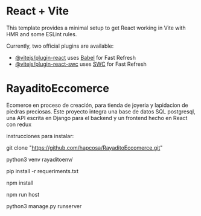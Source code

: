 # React + Vite

This template provides a minimal setup to get React working in Vite with HMR and some ESLint rules.

Currently, two official plugins are available:

- [@vitejs/plugin-react](https://github.com/vitejs/vite-plugin-react/blob/main/packages/plugin-react/README.md) uses [Babel](https://babeljs.io/) for Fast Refresh
- [@vitejs/plugin-react-swc](https://github.com/vitejs/vite-plugin-react-swc) uses [SWC](https://swc.rs/) for Fast Refresh
# RayaditoEccomerce
Ecomerce en proceso de creación, para tienda de joyeria y lapidacion de piedras preciosas. Este proyecto integra una base de datos SQL postgresql, una API escrita en Django para el backend y un frontend hecho en React con redux

instrucciones para instalar:
 
  git clone "https://github.com/hapcosa/RayaditoEccomerce.git"
  
  python3 venv rayaditoenv/
  
  pip install -r requeriments.txt
  
  npm install
  
  npm run host
  
  python3 manage.py runserver
